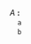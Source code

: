 &emsp;&emsp;<a name="A"></a>*A* **:**  
&emsp;&emsp;&emsp;<a name="A-a61fcfde"></a>`` a ``  
&emsp;&emsp;&emsp;<a name="A-0185ce89"></a>`` b ``  
  

